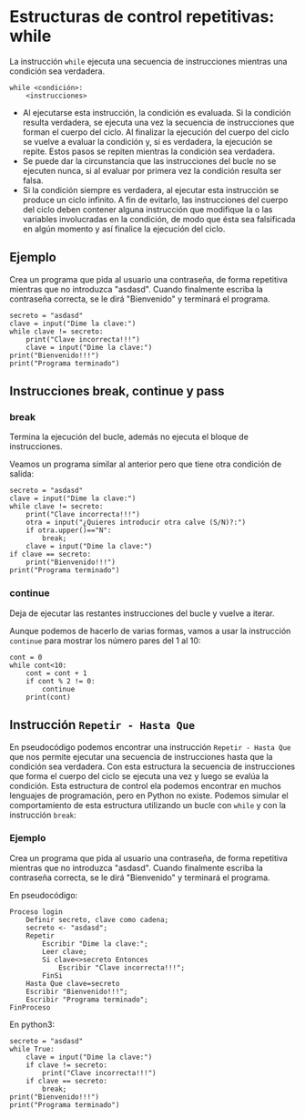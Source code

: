 # Estructuras de control repetitivas: while

La instrucción `while` ejecuta una secuencia de instrucciones mientras una condición sea verdadera.

    while <condición>:
        <instrucciones>

* Al ejecutarse esta instrucción, la condición es evaluada. Si la condición resulta verdadera, se ejecuta una vez la secuencia de instrucciones que forman el cuerpo del ciclo. Al finalizar la ejecución del cuerpo del ciclo se vuelve a evaluar la condición y, si es verdadera, la ejecución se repite. Estos pasos se repiten mientras la condición sea verdadera.
* Se puede dar la circunstancia que las instrucciones del bucle no se ejecuten nunca, si al evaluar por primera vez la condición resulta ser falsa.
* Si la condición siempre es verdadera, al ejecutar esta instrucción se produce un ciclo infinito. A fin de evitarlo, las instrucciones del cuerpo del ciclo deben contener alguna instrucción que modifique la o las variables involucradas en la condición, de modo que ésta sea falsificada en algún momento y así finalice la ejecución del ciclo.

## Ejemplo

Crea un programa que pida al usuario una contraseña, de forma repetitiva mientras que no introduzca "asdasd". Cuando finalmente escriba la contraseña correcta, se le dirá "Bienvenido" y terminará el programa.

	secreto = "asdasd"
	clave = input("Dime la clave:")
	while clave != secreto:
		print("Clave incorrecta!!!")
		clave = input("Dime la clave:")
	print("Bienvenido!!!")
	print("Programa terminado")

## Instrucciones break, continue y pass

### break

Termina la ejecución del bucle, además no ejecuta el bloque de instrucciones.

Veamos un programa similar al anterior pero que tiene otra condición de salida:

	secreto = "asdasd"
	clave = input("Dime la clave:")
	while clave != secreto:
		print("Clave incorrecta!!!")
        otra = input("¿Quieres introducir otra calve (S/N)?:")
        if otra.upper()=="N":
            break;
		clave = input("Dime la clave:")
	if clave == secreto:
        print("Bienvenido!!!")
	print("Programa terminado")

### continue
	
Deja de ejecutar las restantes instrucciones del bucle y vuelve a iterar.

Aunque podemos de hacerlo de varias formas, vamos a usar la instrucción `continue` para mostrar los número pares del 1 al 10:

    cont = 0
    while cont<10:
        cont = cont + 1
        if cont % 2 != 0:
            continue
        print(cont)

## Instrucción `Repetir - Hasta Que`

En pseudocódigo podemos encontrar una instrucción `Repetir - Hasta Que` que nos permite ejecutar una secuencia de instrucciones hasta que la condición sea verdadera. Con esta estructura la secuencia de instrucciones que forma el cuerpo del ciclo se ejecuta una vez y luego se evalúa la condición. Esta estructura de control ela podemos encontrar en muchos lenguajes de programación, pero en Python no existe. Podemos simular el comportamiento de esta estructura utilizando un bucle con `while` y con la instrucción `break`:

### Ejemplo

Crea un programa que pida al usuario una contraseña, de forma repetitiva mientras que no introduzca "asdasd". Cuando finalmente escriba la contraseña correcta, se le dirá "Bienvenido" y terminará el programa.

En pseudocódigo:

    Proceso login
    	Definir secreto, clave como cadena;
    	secreto <- "asdasd";
    	Repetir
    		Escribir "Dime la clave:";
    		Leer clave;
    		Si clave<>secreto Entonces
    			Escribir "Clave incorrecta!!!";
    		FinSi
    	Hasta Que clave=secreto
    	Escribir "Bienvenido!!!";
    	Escribir "Programa terminado";
    FinProceso

En python3:

	secreto = "asdasd"
	while True:
		clave = input("Dime la clave:")
        if clave != secreto:
            print("Clave incorrecta!!!")
        if clave == secreto:
            break;
    print("Bienvenido!!!")
	print("Programa terminado")
